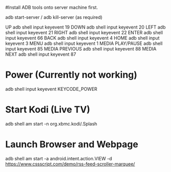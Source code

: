 #Install ADB tools onto server machine first.

adb start-server  /  adb kill-server (as required)

UP
adb shell input keyevent 19
DOWN
adb shell input keyevent 20
LEFT
adb shell input keyevent 21
RIGHT
adb shell input keyevent 22
ENTER
adb shell input keyevent 66
BACK
adb shell input keyevent 4
HOME
adb shell input keyevent 3
MENU
adb shell input keyevent 1
MEDIA PLAY/PAUSE
adb shell input keyevent 85
MEDIA PREVIOUS
adb shell input keyevent 88
MEDIA NEXT
adb shell input keyevent 87

# Power (Currently not working)
adb shell input keyevent KEYCODE_POWER

# Start Kodi (Live TV)
adb shell am start -n org.xbmc.kodi/.Splash

# Launch Browser and Webpage
adb shell am start -a android.intent.action.VIEW -d https://www.cssscript.com/demo/rss-feed-scroller-marquee/
